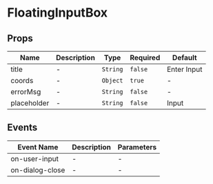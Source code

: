 # FloatingInputBox

## Props

<!-- @vuese:FloatingInputBox:props:start -->
|Name|Description|Type|Required|Default|
|---|---|---|---|---|
|title|-|`String`|`false`|Enter Input|
|coords|-|`Object`|`true`|-|
|errorMsg|-|`String`|`false`|-|
|placeholder|-|`String`|`false`|Input|

<!-- @vuese:FloatingInputBox:props:end -->


## Events

<!-- @vuese:FloatingInputBox:events:start -->
|Event Name|Description|Parameters|
|---|---|---|
|on-user-input|-|-|
|on-dialog-close|-|-|

<!-- @vuese:FloatingInputBox:events:end -->



